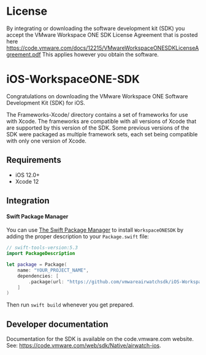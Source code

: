 # License
By integrating or downloading the software development kit (SDK) you accept 
the VMware Workspace ONE SDK License Agreement that is posted here
https://code.vmware.com/docs/12215/VMwareWorkspaceONESDKLicenseAgreement.pdf
This applies however you obtain the software.

# iOS-WorkspaceONE-SDK
Congratulations on downloading the VMware Workspace ONE Software Development
Kit (SDK) for iOS.

The Frameworks-Xcode/ directory contains a set of frameworks for use with
Xcode. The frameworks are compatible with all versions of Xcode that are
supported by this version of the SDK. Some previous versions of the SDK were
packaged as multiple framework sets, each set being compatible with only one
version of Xcode.
  
## Requirements

- iOS 12.0+ 
- Xcode 12

## Integration

#### Swift Package Manager

You can use [The Swift Package Manager](https://swift.org/package-manager) to install `WorkspaceONESDK` by adding the proper description to your `Package.swift` file:

```swift
// swift-tools-version:5.3
import PackageDescription

let package = Package(
    name: "YOUR_PROJECT_NAME",
    dependencies: [
        .package(url: "https://github.com/vmwareairwatchsdk/iOS-WorkspaceONE-SDK.git", from: "21.7.0"),
    ]
)
```
Then run `swift build` whenever you get prepared.

## Developer documentation
Documentation for the SDK is available on the code.vmware.com
website. See: https://code.vmware.com/web/sdk/Native/airwatch-ios.
